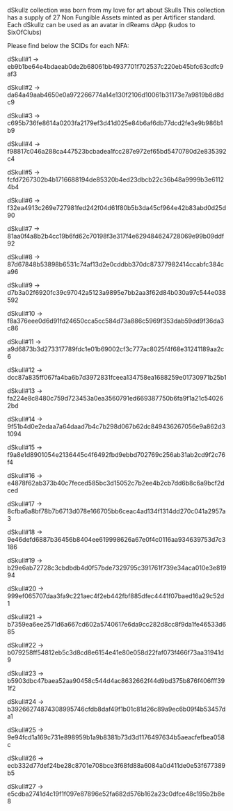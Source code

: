 dSkullz collection was born from my love for art about Skulls
This collection has a supply of 27 Non Fungible Assets minted as per Artificer standard.
Each dSkullz can be used as an avatar in dReams dApp (kudos to SixOfClubs)

Please find below the SCIDs for each NFA:

dSkull#1	->	eb9b1be64e4bdaeab0de2b68061bb4937701f702537c220eb45bfc63cdfc9af3

dSkull#2	->	da64a49aab4650e0a972266774a14e130f2106d10061b31173e7a9819b8d8dc9

dSkull#3	->	c695b736fe8614a0203fa2179ef3d41d025e84b6af6db77dcd2fe3e9b986b1b9

dSkull#4	->	f98817c046a288ca447523bcbadea1fcc287e972ef65bd5470780d2e835392c4

dSkull#5	->	fcfd7267302b4b1716688194de85320b4ed23dbcb22c36b48a9999b3e61124b4

dSkull#6	->	f32ea4913c269e727981fed242f04d61f80b5b3da45cf964e42b83abd0d25d90

dSkull#7	->	81aa0f4a8b2b4cc19b6fd62c70198f3e317f4e629484624728069e99b09ddf92

dSkull#8	->	87d67848b53898b6531c74af13d2e0cddbb370dc87377982414ccabfc384ca96

dSkull#9	->	d7b3a02f6920fc39c97042a5123a9895e7bb2aa3f62d84b030a97c544e038592

dSkull#10	->	f8a376eee0d6d91fd24650cca5cc584d73a886c5969f353dab59dd9f36da3c86

dSkull#11	->	a9d6873b3d273317789fdc1e01b69002cf3c777ac8025f4f68e31241189aa2c6

dSkull#12	->	dcc87a835ff067fa4ba6b7d3972831fceea134758ea1688259e01730971b25b1

dSkull#13	->	fa224e8c8480c759d723453a0ea3560791ed669387750b6fa9f1a21c540262bd

dSkull#14	->	9f51b4d0e2edaa7a64daad7b4c7b298d067b62dc849436267056e9a862d31094

dSkull#15	->	f9a8e1d8901054e2136445c4f6492fbd9ebbd702769c256ab31ab2cd9f2c76f4

dSkull#16	->	e4878f62ab373b40c7feced585bc3d15052c7b2ee4b2cb7dd6b8c6a9bcf2dced

dSkull#17	->	8cfba6a8bf78b7b6713d078e166705bb6ceac4ad134f1314dd270c041a2957a3

dSkull#18	->	9e46defd6887b36456b8404ee619998626a67e0f4c0116aa934639753d7c3186

dSkull#19	->	b29e6ab72728c3cbdbdb4d0f57bde7329795c391761f739e34aca010e3e81994

dSkull#20	->	999ef065707daa3fa9c221aec4f2eb442fbf885dfec4441f07baed16a29c52d1

dSkull#21	->	b7359ea6ee2571d6a667cd602a5740617e6da9cc282d8cc8f9da1fe46533d685

dSkull#22	->	b079258ff54812eb5c3d8cd8e6154e41e80e058d22faf073f466f73aa31941d9

dSkull#23	->	b5903dbc47baea52aa90458c544d4ac8632662f44d9bd375b876f406fff391f2

dSkull#24	->	b39266274874308995746cfdb8daf49f1b01c81d26c89a9ec6b09f4b53457da1

dSkull#25	->	9e94fcd1a169c731e898959b1a9b8381b73d3d1176497634b5aeacfefbea058c

dSkull#26	->	ecb332d77def24be28c8701e708bce3f68fd88a6084a0d411de0e53f677389b5

dSkull#27	->	e5cdba2741d4c19f1f097e87896e52fa682d576b162a23c0dfce48c195b2b8e8
